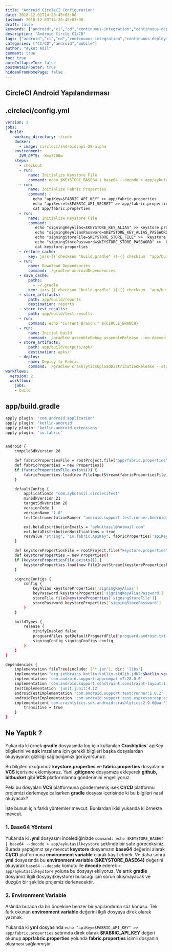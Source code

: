 ```yaml
---
title: "Android CircleCI Configuration"
date: 2018-12-01T14:20:45+03:00
lastmod: 2018-12-03T14:20:45+03:00
draft: false
keywords: ["android","ci","cd","continuous-integration","continuous-deployment","circleci","build","test","deployment"]
description: "Android Circle CI/CD"
tags: ["android","ci","cd","continuous-integration","continuous-deployment","circleci","build","test","deployment"]
categories: ["CI/CD","android","mobile"]
author: "Aykut Asil"
comment: true
toc: true
autoCollapseToc: false
postMetaInFooter: true
hiddenFromHomePage: false
---
```


## CircleCI Android Yapılandırması

## .circleci/config.yml

```yml
version: 2
jobs:
  build:
    working_directory: ~/code
    docker:
      - image: circleci/android:api-28-alpha
    environment:
      JVM_OPTS: -Xmx3200m
    steps:
      - checkout
      - run:
          name: Initialize Keystore File
          command: echo $KEYSTORE_BASE64 | base64 --decode > app/aykutasilkeystore
      - run:
          name: Initialize Fabric Properties
          command: |
            echo "apiKey=$FABRIC_API_KEY" >> app/fabric.properties
            echo "apiSecret=$FABRIC_API_SECRET" >> app/fabric.properties
            cat app/fabric.properties
      - run:
          name: Initialize Keystore File
          command: |
             echo "signingKeyAlias=$KEYSTORE_KEY_ALIAS" >> keystore.properties
             echo "signingKeyAliasPassword=$KEYSTORE_KEY_ALIAS_PASSWORD" >>  keystore.properties
             echo "signingStoreFile=$KEYSTORE_STORE_FILE" >>  keystore.properties
             echo "signingStorePassword=$KEYSTORE_STORE_PASSWORD" >>  keystore.properties
             cat keystore.properties
      - restore_cache:
          key: jars-{{ checksum "build.gradle" }}-{{ checksum  "app/build.gradle" }}
      - run:
          name: Download Dependencies
          command: ./gradlew androidDependencies
      - save_cache:
          paths:
            - ~/.gradle
          key: jars-{{ checksum "build.gradle" }}-{{ checksum  "app/build.gradle" }}
      - store_artifacts:
          path: app/build/reports
          destination: reports
      - store_test_results:
          path: app/build/test-results
      - run:
          command: echo "Current Branch:" ${CIRCLE_BRANCH}
      - run:
          name: Initial build
          command: ./gradlew assembleDebug assembleRelease --no-daemon --stacktrace
      - store_artifacts:
          path: app/build/outputs/apk/
          destination: apks/
      - deploy:
          name: Deploy to Fabric
          command: ./gradlew crashlyticsUploadDistributionRelease --stacktrace --debug --no-daemon
workflows:
  version: 2
  workflow:
    jobs:
    - build
```

## app/build.gradle

```bash
apply plugin: 'com.android.application'
apply plugin: 'kotlin-android'
apply plugin: 'kotlin-android-extensions'
apply plugin: 'io.fabric'


android {
    compileSdkVersion 28

    def fabricPropertiesFile = rootProject.file("app/fabric.properties")
    def fabricProperties = new Properties()
    if (fabricPropertiesFile.exists()) {
        fabricProperties.load(new FileInputStream(fabricPropertiesFile))
    }

    defaultConfig {
        applicationId "com.aykutasil.circlecitest"
        minSdkVersion 21
        targetSdkVersion 28
        versionCode 1
        versionName "1.0"
        testInstrumentationRunner "android.support.test.runner.AndroidJUnitRunner"

        ext.betaDistributionEmails = "aykuttasil@hotmail.com"
        ext.betaDistributionNotifications = true
        resValue "string", "io.fabric.ApiKey", fabricProperties['apiKey']
    }

    def keystorePropertiesFile = rootProject.file("keystore.properties")
    def keystoreProperties = new Properties()
    if (keystorePropertiesFile.exists()) {
        keystoreProperties.load(new FileInputStream(keystorePropertiesFile))
    }

    signingConfigs {
        config {
            keyAlias keystoreProperties['signingKeyAlias']
            keyPassword keystoreProperties['signingKeyAliasPassword']
            storeFile file(keystoreProperties['signingStoreFile'])
            storePassword keystoreProperties['signingStorePassword']
        }
    }

    buildTypes {
        release {
            minifyEnabled false
            proguardFiles getDefaultProguardFile('proguard-android.txt'), 'proguard-rules.pro'
            signingConfig signingConfigs.config
        }
    }
}

dependencies {
    implementation fileTree(include: ['*.jar'], dir: 'libs')
    implementation "org.jetbrains.kotlin:kotlin-stdlib-jdk7:$kotlin_version"
    implementation 'com.android.support:appcompat-v7:28.0.0'
    implementation 'com.android.support.constraint:constraint-layout:1.1.3'
    testImplementation 'junit:junit:4.12'
    androidTestImplementation 'com.android.support.test:runner:1.0.2'
    androidTestImplementation 'com.android.support.test.espresso:espresso-core:3.0.2'
    implementation('com.crashlytics.sdk.android:crashlytics:2.9.6@aar') {
        transitive = true
    }
}
```

## Ne Yaptık ?

Yukarıda ki örnek **gradle** dosyasında log için kullanılan **Crashlytics**' apiKey bilgilerini ve **apk** imzalama için gerekli bilgileri başka dosyalardan okuyayarak gizliliği sağladığımızı görüyorsunuz.

Bu bilgileri okuğumuz **keystore.properties** ve **fabric.properties** dosyalarını **VCS** içerisine eklemiyoruz. Yani **.gitignore** dosyamıza ekleyerek **github, bitbucket** gibi **VCS** platformlarına gönderimini engelliyoruz.

Peki bu dosyaları **VCS** platformuna göndermemiş isek **CI/CD** platformu projemizi derlemeye çalışırken **gradle** dosyası içerisinde ki bu bilgileri nasıl okuyacak?

İşte bunun için farklı yöntemler mevcut. Bunlardan ikisi yukarıda ki örnekte mevcut.

### 1. Base64 Yöntemi

Yukarıda ki **.yml** dosyasını incelediğinizde `command: echo $KEYSTORE_BASE64 | base64 --decode > app/aykutasilkeystore` şeklinde bir satır göreceksiniz. Burada yaptığımız şey mevcut **keystore** dosyamızın **base64** değerini alarak **CI/CD** platformuna **environment variable** olarak kayıt etmek. Ve daha sonra **yml** dosyasında bu **environment variable ($KEYSTORE_BASE64)** değerini okuyarak `base64 --decode` komutu ile **decode** ederek `> app/aykutasilkeystore` yoluna bu dosyayı ekliyoruz. Ve artık **gradle** dosyamız ilgili dosyayı(keystore) bulacağı için sorun oluşmayacak ve düzgün bir şekilde projemiz derlenecektir.

### 2. Environment Variable

Aslında burada da bir öncekine benzer bir yapılandırma söz konusu. Tek fark okunan **environment variable** değerini ilgili dosyaya direk olarak yazmak.

Yukarıda ki **yml** dosyasında `echo "apiKey=$FABRIC_API_KEY" >> app/fabric.properties` satırında direk olarak **$FABRIC_API_KEY** değeri okunup **app/fabric.properties** yolunda **fabric.properties** isimli dosyanın oluşması sağlanmıştır.
